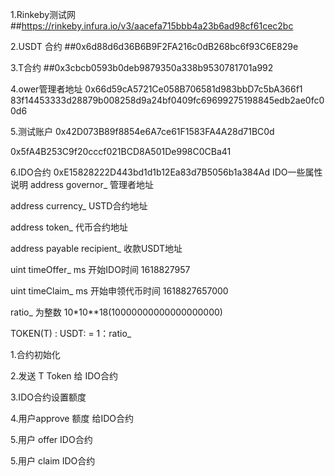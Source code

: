 1.Rinkeby测试网
##https://rinkeby.infura.io/v3/aacefa715bbb4a23b6ad98cf61cec2bc

2.USDT 合约
##0x6d88d6d36B6B9F2FA216c0dB268bc6f93C6E829e

3.T合约
##0x3cbcb0593b0deb9879350a338b9530781701a992


4.ower管理者地址
0x66d59cA5721Ce058B706581d983bbD7c5bA366f1
83f14453333d28879b008258d9a24bf0409fc69699275198845edb2ae0fc00d6


5.测试账户
0x42D073B89f8854e6A7ce61F1583FA4A28d71BC0d

0x5fA4B253C9f20cccf021BCD8A501De998C0CBa41

6.IDO合约
0xE15828222D443bd1d1b12Ea83d7B5056b1a384Ad
IDO一些属性说明
address governor_ 管理者地址

address currency_ USTD合约地址

address token_  代币合约地址

address payable recipient_  收款USDT地址
 
uint timeOffer_    ms  开始IDO时间 1618827957
 
uint timeClaim_    ms  开始申领代币时间  1618827657000

ratio_ 为整数  10*10**18(10000000000000000000)

TOKEN(T) :  USDT: = 1：ratio_


1.合约初始化

2.发送 T Token  给 IDO合约

3.IDO合约设置额度

4.用户approve 额度 给IDO合约

5.用户 offer  IDO合约

5.用户 claim  IDO合约
